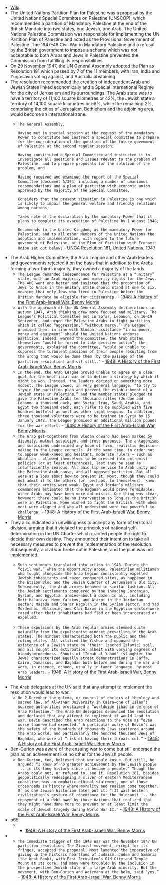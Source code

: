 - [Wiki](https://en.wikipedia.org/wiki/United_Nations_Partition_Plan_for_Palestine)
- The United Nations Partition Plan for Palestine was a proposal by the United Nations Special Committee on Palestine (UNSCOP), which recommended a partition of Mandatory Palestine at the end of the British Mandate into two states, one Jewish, one Arab. The United Nations Palestine Commission was responsible for implementing the UN Partition Plan of Palestine and acted as the Provisional Government of Palestine. The 1947–48 Civil War in Mandatory Palestine and a refusal by the British government to impose a scheme which was not acceptable to both Arabs and Jews in Palestine prevented the Commission from fulfilling its responsibilities.
- On 29 November 1947, the UN General Assembly adopted the Plan as Resolution 181 which passed by 7 of the 11 members, with Iran, India and Yugoslavia voting against, and Australia abstaining.
- The resolution recommended the creation of independent Arab and Jewish States linked economically and a Special International Regime for the city of Jerusalem and its surroundings. The Arab state was to have a territory of 11,100 square kilometres or 42%, the Jewish state a territory of 14,100 square kilometres or 56%, while the remaining 2%, comprising the cities of Jerusalem, Bethlehem and the adjoining area, would become an international zone.
	- `The General Assembly,`
	  
	  `Having met in special session at the request of the mandatory Power to constitute and instruct a special committee to prepare for the consideration of the question of the future govemment of Palestine at thc second regular session;`
	  
	  `Having constituted a Spccial Committee and instructed it to investigate all questions and issues rdevant to the problem of Palestine, and to prepare proposals for the solution of the problem, and`  
	  
	  `Having received and examined the report of the Special Committee (document A/364) including a number of unanimous recommendations and a plan of partition with economic union approved by the majority of the Special Committee,`
	  
	  `Considers that the present situation in Palestine is one which is likcly to impair the general welfare and friendly relations among nations;`
	  
	  `Takes note of the declaration by the mandatory Power that it plans to complete its evacuation of Palcstine by 1 August 1948;`
	  
	  `Recommends to the United Kingdom, as the mandatory Power for Palestine, and to all other Members of the United Nations the adoption and implementation, with regard to the future govemment of Palestine, of the Plan of Partition with Economic Union set out below;` - [UNGA Resolution 181, United Nations, 1947](https://daccess-ods.un.org/access.nsf/Get?OpenAgent&DS=A/RES/181(II)&Lang=E)
- The Arab Higher Committee, the Arab League and other Arab leaders and governments rejected it on the basis that in addition to the Arabs forming a two-thirds majority, they owned a majority of the lands.
    - `The League demanded independence for Palestine as a “unitary” state, with an Arab majority and minority rights for the Jews. The AHC went one better and insisted that the proportion of Jews to Arabs in the unitary state should stand at one to six, meaning that only Jews who lived in Palestine before the British Mandate be eligible for citizenship.`  - [1948: A History of the First Arab-Israeli War, Benny Morris](https://cloudflare-ipfs.com/ipfs/bafykbzaceboh6eehlb6m6qeyfzcadyiri4vhj3syboxaidhido32jriuuaj3c?filename=Benny%20Morris%20-%201948_%20A%20History%20of%20the%20First%20Arab-Israeli%20War-Yale%20University%20Press%20%282008%29.pdf)
    - `With the approach of the UN General Assembly deliberations in autumn 1947, Arab thinking grew more focused and military. The League’s Political Committee met in Sofar, Lebanon, on 16–19 September, and urged the Palestine Arabs to fight partition, which it called “aggression,” “without mercy.” The League promised them, in line with Bludan, assistance “in manpower, money and equipment” should the United Nations endorse partition. Indeed, warned the committee, the Arab states themselves “would be forced to take decisive action”; the governments, explained the committee, “would be unable to suppress the turbulent passions of their people resulting from the wrong that would be done them [by the passage of the partition resolution] and sit still.”`  - [1948: A History of the First Arab-Israeli War, Benny Morris](https://cloudflare-ipfs.com/ipfs/bafykbzaceboh6eehlb6m6qeyfzcadyiri4vhj3syboxaidhido32jriuuaj3c?filename=Benny%20Morris%20-%201948_%20A%20History%20of%20the%20First%20Arab-Israeli%20War-Yale%20University%20Press%20%282008%29.pdf)
    - `In the end, the Arab League proved unable to agree on a clear goal for the unofficial war or to define a strategy by which it might be won. Instead, the leaders decided on something more modest. The League vowed, in very general language, “to try to stymie the partition plan and prevent the establishment of a Jewish state in Palestine,” and the member states pledged to give the Palestine Arabs ten thousand rifles (Jordan and Lebanon a thousand each, and Syria, Iraq, Saudi Arabia, and Egypt two thousand each, each rifle to be supplied with five hundred bullets) as well as other light weapons. In addition, three thousand volunteers were to be trained in Syria by 15 January 1948. The League promised an additional million pounds for the war effort.`  - [1948: A History of the First Arab-Israeli War, Benny Morris](https://cloudflare-ipfs.com/ipfs/bafykbzaceboh6eehlb6m6qeyfzcadyiri4vhj3syboxaidhido32jriuuaj3c?filename=Benny%20Morris%20-%201948_%20A%20History%20of%20the%20First%20Arab-Israeli%20War-Yale%20University%20Press%20%282008%29.pdf)
    - `The Arab get-togethers from Bludan onward had been marked by disunity, mutual suspicion, and cross-purposes. The antagonisms and suspicions undermined any hope of firm, realistic decision-making in the League councils. At the same time, in order not to appear weak-kneed and hesitant, moderate rulers — such as Abdullah — allowed themselves to be pressed into extremist policies (or at least utterances), lest they be seen as insufficiently zealous. All paid lip service to Arab unity and the Palestine Arab cause, and all opposed partition. But all were at a loss about how to prevent it. Most, though they could not admit it to the others (or, perhaps, to themselves), knew that their armies were weak. Egypt and Jordan’s military commanders estimated that the Haganah would prove formidable; other Arabs may have been more optimistic. One thing was clear, however: there could be no intervention so long as the British were in Palestine. None wished to fight the British, with whom most were aligned and who all understood were too powerful to challenge.`  - [1948: A History of the First Arab-Israeli War, Benny Morris](https://cloudflare-ipfs.com/ipfs/bafykbzaceboh6eehlb6m6qeyfzcadyiri4vhj3syboxaidhido32jriuuaj3c?filename=Benny%20Morris%20-%201948_%20A%20History%20of%20the%20First%20Arab-Israeli%20War-Yale%20University%20Press%20%282008%29.pdf)
- They also indicated an unwillingness to accept any form of territorial division, arguing that it violated the principles of national self-determination in the UN Charter which granted people the right to decide their own destiny. They announced their intention to take all necessary measures to prevent the implementation of the resolution. Subsequently, a civil war broke out in Palestine, and the plan was not implemented.
    - `Such sentiments translated into action in 1948. During the “civil war,” when the opportunity arose, Palestinian militiamen who fought alongside the Arab Legion consistently expelled Jewish inhabitants and razed conquered sites, as happened in the Etzion Bloc and the Jewish Quarter of Jerusalem’s Old City. Subsequently, the Arab armies behaved in similar fashion. All the Jewish settlements conquered by the invading Jordanian, Syrian, and Egyptian armies—about a dozen in all, including Beit Ha'arava, Neve Ya'akov, and Atarot in the Jordanian sector; Masada and Sha'ar Hagolan in the Syrian sector; and Yad Mordechai, Nitzanim, and Kfar Darom in the Egyptian sector—were razed after their inhabitants had fled or been incarcerated or expelled.`
      
    - `These expulsions by the Arab regular armies stemmed quite naturally from the expulsionist mindset prevailing in the Arab states. The mindset characterized both the public and the ruling elites. All vilified the Yishuv and opposed the existence of a Jewish state on "their" (sacred Islamic) soil, and all sought its extirpation, albeit with varying degrees of bloody-mindedness. Shouts of "Idbah al Yahud" (slaughter the Jews) characterized equally street demonstrations in Jaffa, Cairo, Damascus, and Baghdad both before and during the war and were, in essence, echoed, usually in tamer language, by most Arab leaders.` - [1948: A History of the First Arab-Israeli War, Benny Morris](https://cloudflare-ipfs.com/ipfs/bafykbzaceboh6eehlb6m6qeyfzcadyiri4vhj3syboxaidhido32jriuuaj3c?filename=Benny%20Morris%20-%201948_%20A%20History%20of%20the%20First%20Arab-Israeli%20War-Yale%20University%20Press%20%282008%29.pdf)    
- The Arab delegates at the UN said that any attempt to implement the resolution would lead to war.
    - `On 2 December the gulema, or council of doctors of theology and sacred law, of Al-Azhar University in Cairo—one of Islam’s supreme authorities proclaimed a “worldwide jihad in defense of Arab Palestine.” The Arab UN delegates denounced the resolution and declared that any attempt to implement it would lead to war. Bevin described the Arab reactions to the vote as “even worse than we had expected.” A particular worry of Bevin’s was the safety of the hundreds of thousands Jews scattered around the Arab world, and particularly the hundred thousand Jews of Baghdad, who were at “risk of having their throats cut.”`  - [1948: A History of the First Arab-Israeli War, Benny Morris](https://cloudflare-ipfs.com/ipfs/bafykbzaceboh6eehlb6m6qeyfzcadyiri4vhj3syboxaidhido32jriuuaj3c?filename=Benny%20Morris%20-%201948_%20A%20History%20of%20the%20First%20Arab-Israeli%20War-Yale%20University%20Press%20%282008%29.pdf)
- Ben-Gurion was aware of the ensuing war to come but still endorsed the plan as an achievement like no other for the Jewish people.
    - `Ben-Gurion, too, believed that war would ensue. But still, he argued: “I know of no greater achievement by the Jewish people ... in its long history since it became a people.” Though the Arabs could not, or refused to, see it, Resolution 181, besides geopolitically redesigning a sliver of eastern Mediterranean coastline, was an emphatic ethical statement, one of those crossroads in history where morality and realism come together. Or as one Jewish historian later put it: “[It was] Western civilization’s gesture of repentance for the Holocaust ... the repayment of a debt owed by those nations that realized that they might have done more to prevent or at least limit the scale of Jewish tragedy during World War II.”`  - [1948: A History of the First Arab-Israeli War, Benny Morris](https://cloudflare-ipfs.com/ipfs/bafykbzaceboh6eehlb6m6qeyfzcadyiri4vhj3syboxaidhido32jriuuaj3c?filename=Benny%20Morris%20-%201948_%20A%20History%20of%20the%20First%20Arab-Israeli%20War-Yale%20University%20Press%20%282008%29.pdf)
- p65
    -   - [1948: A History of the First Arab-Israeli War, Benny Morris](https://cloudflare-ipfs.com/ipfs/bafykbzaceboh6eehlb6m6qeyfzcadyiri4vhj3syboxaidhido32jriuuaj3c?filename=Benny%20Morris%20-%201948_%20A%20History%20of%20the%20First%20Arab-Israeli%20War-Yale%20University%20Press%20%282008%29.pdf)
- 
	- `The immediate trigger of the 1948 War was the November 1947 UN partition resolution. The Zionist movement, except for its fringes, accepted the proposal. Most lamented the imperative of giving up the historic heartland of Judaism, Judea and Samaria (the West Bank), with East Jerusalem’s Old City and Temple Mount at its core; and many were troubled by the inclusion in the prospective Jewish state of a large Arab minority. But the movement, with Ben-Gurion and Weizmann at the helm, said “yes.”`  - [1948: A History of the First Arab-Israeli War, Benny Morris](https://cloudflare-ipfs.com/ipfs/bafykbzaceboh6eehlb6m6qeyfzcadyiri4vhj3syboxaidhido32jriuuaj3c?filename=Benny%20Morris%20-%201948_%20A%20History%20of%20the%20First%20Arab-Israeli%20War-Yale%20University%20Press%20%282008%29.pdf)